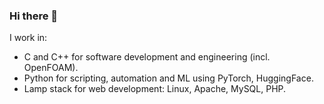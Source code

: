 ### Hi there 👋  
  
I work in:  
- C and C++ for software development and engineering (incl. OpenFOAM).
- Python for scripting, automation and ML using PyTorch, HuggingFace.
- Lamp stack for web development: Linux, Apache, MySQL, PHP.


<!--
**t-whiteley/t-whiteley** is a ✨ _special_ ✨ repository because its `README.md` (this file) appears on your GitHub profile.

Here are some ideas to get you started:

- 🔭 I’m currently working on ...
- 🌱 I’m currently learning ...
- 👯 I’m looking to collaborate on ...
- 🤔 I’m looking for help with ...
- 💬 Ask me about ...
- 📫 How to reach me: ...
- 😄 Pronouns: ...
- ⚡ Fun fact: ...
-->
